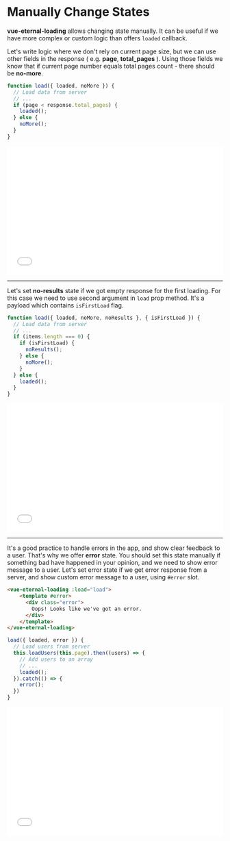 # Manually Change States

**vue-eternal-loading** allows changing state manually. It can be useful if we have more complex or custom logic than offers `loaded` callback.

Let's write logic where we don't rely on current page size, but we can use other fields in the response ( e.g. **page**, **total_pages** ). Using those fields we know that if current page number equals total pages count - there should be **no-more**.

```js
function load({ loaded, noMore }) {
  // Load data from server
  // ...
  if (page < response.total_pages) {
    loaded();
  } else {
    noMore();
  }
}
```
<iframe width="100%" height="300" src="//jsfiddle.net/gavrashenko/mqsh4kbr/9/embedded/result/dark/" allowfullscreen="allowfullscreen" allowpaymentrequest frameborder="0"></iframe>

---

Let's set **no-results** state if we got empty response for the first loading. For this case we need to use second argument in `load` prop method. It's a payload which contains `isFirstLoad` flag.

```js
function load({ loaded, noMore, noResults }, { isFirstLoad }) {
  // Load data from server
  // ...
  if (items.length === 0) {
    if (isFirstLoad) {
      noResults();
    } else {
      noMore();
    }
  } else {
    loaded();
  }
}
```

<iframe width="100%" height="300" src="//jsfiddle.net/gavrashenko/hs5up20d/8/embedded/result/dark/" allowfullscreen="allowfullscreen" allowpaymentrequest frameborder="0"></iframe>

---

It's a good practice to handle errors in the app, and show clear feedback to a user. That's why we offer **error** state. You should set this state manually if something bad have happened in your opinion, and we need to show error message to a user. Let's set error state if we get error response from a server, and show custom error message to a user, using `#error` slot.

```html
<vue-eternal-loading :load="load">
    <template #error>
      <div class="error">
        Oops! Looks like we've got an error.
      </div>
    </template>
</vue-eternal-loading>
```
```js
load({ loaded, error }) {
  // Load users from server
  this.loadUsers(this.page).then((users) => {
    // Add users to an array
    // ...
    loaded();
  }).catch(() => {
    error();
  })
}
```
<iframe width="100%" height="300" src="//jsfiddle.net/gavrashenko/kbvtjnc0/41/embedded/result/dark/" allowfullscreen="allowfullscreen" allowpaymentrequest frameborder="0"></iframe>
